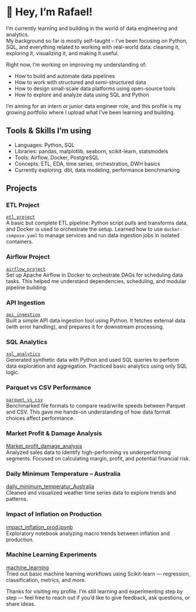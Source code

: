 # 👋 Hey, I’m Rafael!

I’m currently learning and building in the world of data engineering and analytics.  
My background so far is mostly self-taught – I’ve been focusing on Python, SQL, and everything related to working with real-world data: cleaning it, exploring it, visualizing it, and making it useful.

Right now, I’m working on improving my understanding of:
- How to build and automate data pipelines
- How to work with structured and semi-structured data
- How to design small-scale data platforms using open-source tools
- How to explore and analyze data using SQL and Python

I’m aiming for an intern or junior data engineer role, and this profile is my growing portfolio where I upload what I’ve been learning and building.

## Tools & Skills I’m using

- Languages: Python, SQL  
- Libraries: pandas, matplotlib, seaborn, scikit-learn, statsmodels  
- Tools: Airflow, Docker, PostgreSQL  
- Concepts: ETL, EDA, time series, orchestration, DWH basics  
- Currently exploring: dbt, data modeling, performance benchmarking

## Projects
### ETL Project  
[`etl_project`](https://github.com/Rafo044/DEproject/tree/main/etl_project)  
A basic but complete ETL pipeline: Python script pulls and transforms data, and Docker is used to orchestrate the setup. Learned how to use `docker-compose.yaml` to manage services and run data ingestion jobs in isolated containers.
### Airflow Project  
[`airflow_project`](https://github.com/Rafo044/DEproject/tree/main/airflow_project)  
Set up Apache Airflow in Docker to orchestrate DAGs for scheduling data tasks. This helped me understand dependencies, scheduling, and modular pipeline building.
### API Ingestion  
[`api_ingestion`](https://github.com/Rafo044/DEproject/tree/main/api_ingestion)  
Built a simple API data ingestion tool using Python. It fetches external data (with error handling), and prepares it for downstream processing.
### SQL Analytics  
[`sql_analytics`](https://github.com/Rafo044/DEproject/tree/main/sql_analytics)  
Generated synthetic data with Python and used SQL queries to perform data exploration and aggregation. Practiced basic analytics using only SQL logic.
### Parquet vs CSV Performance  
[`parquet_vs_csv`](https://github.com/Rafo044/DEproject/tree/main/parquet_vs_csv)  
Benchmarked file formats to compare read/write speeds between Parquet and CSV. This gave me hands-on understanding of how data format choices affect performance.
### Market Profit & Damage Analysis  
[Market_profit_damage_analysis](https://github.com/Rafo044/Market_profit_damage_analysis)  
Analyzed sales data to identify high-performing vs underperforming segments. Focused on calculating margin, profit, and potential financial risk.
### Daily Minimum Temperature – Australia  
[daily_minimum_temperatur_Australia](https://github.com/Rafo044/daily_minimum_temperatur_Australia)  
Cleaned and visualized weather time series data to explore trends and patterns.
### Impact of Inflation on Production  
[impact_inflation_prod.ipynb](https://github.com/Rafo044/analysis_of_production_data/blob/master/impact_inflation_prod.ipynb)  
Exploratory notebook analyzing macro trends between inflation and production.
### Machine Learning Experiments  
[machine_learning](https://github.com/Rafo044/machine_learning)  
Tried out basic machine learning workflows using Scikit-learn — regression, classification, metrics, and more.

Thanks for visiting my profile. I'm still learning and experimenting step by step — feel free to reach out if you’d like to give feedback, ask questions, or share ideas.

